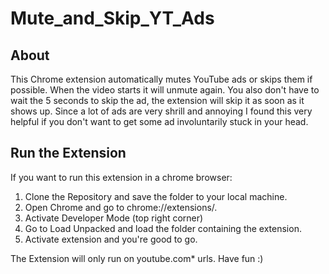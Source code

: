 # Mute_and_Skip_YT_Ads

## About 

This Chrome extension automatically mutes YouTube ads or skips them if possible. When the video starts it will unmute again. You also don't have to wait the 
5 seconds to skip the ad, the extension will skip it as soon as it shows up. 
Since a lot of ads are very shrill and annoying I found this very helpful if you don't want to get some ad involuntarily stuck in your head. 

## Run the Extension 

If you want to run this extension in a chrome browser: 

1. Clone the Repository and save the folder to your local machine. 
2. Open Chrome and go to chrome://extensions/. 
3. Activate Developer Mode (top right corner)   
4. Go to Load Unpacked and load the folder containing the extension. 
5. Activate extension and you're good to go. 

The Extension will only run on youtube.com* urls. Have fun :) 





